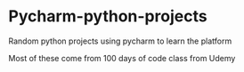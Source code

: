 # Pycharm-python-projects

Random python projects using pycharm to learn the platform

Most of these come from 100 days of code class from Udemy

